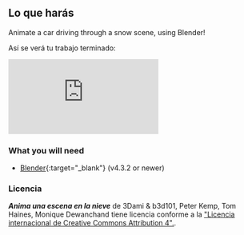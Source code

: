 ## Lo que harás

Animate a car driving through a snow scene, using Blender!

Así se verá tu trabajo terminado:

<div class="responsive-embed responsive-embed--video">
  <iframe class="responsive-embed__iframe" src="https://sketchfab.com/models/f74b099ea5a64f6192d2068900f9c9c0/embed" frameborder="0" allowvr allowfullscreen mozallowfullscreen="true" webkitallowfullscreen="true"></iframe>
</div>

### What you will need

+ [Blender](https://www.blender.org/download/){:target="_blank"} (v4.3.2 or newer)

### Licencia

***Anima una escena en la nieve*** de 3Dami & b3d101, Peter Kemp, Tom Haines, Monique Dewanchand tiene licencia conforme a la ["Licencia internacional de Creative Commons Attribution 4".](http://creativecommons.org/licenses/by-sa/4.0/).